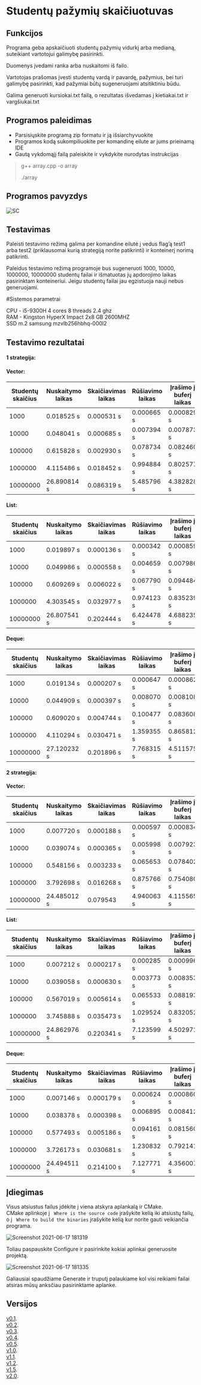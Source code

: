 # Studentų pažymių skaičiuotuvas

## Funkcijos

Programa geba apskaičiuoti studentų pažymių vidurkį arba medianą, suteikiant vartotojui galimybę pasirinkti.

Duomenys įvedami ranka arba nuskaitomi iš failo.

Vartotojas prašomas įvesti studentų vardą ir pavardę, pažymius, bei turi galimybę pasirinkti, kad pažymiai būtų sugeneruojami atsitiktiniu būdu.

Galima generuoti kursiokai.txt failą, o rezultatas išvedamas į kietiakai.txt ir vargšiukai.txt

## Programos paleidimas

- Parsisiųskite programą zip formatu ir ją išsiarchyvuokite
- Programos kodą sukompiliuokite per komandinę eilute ar jums prieinamą IDE
- Gautą vykdomąjį failą paleiskite ir vykdykite nurodytas instrukcijas

> g++ array.cpp -o array
> 
> ./array

## Programos pavyzdys

![SC](https://user-images.githubusercontent.com/73912517/108632874-c7fc5600-7479-11eb-9da1-7adbdbd22efd.png)

## Testavimas

Paleisti testavimo režimą galima per komandine eilutė į vedus flag’ą test1 arba test2 (priklausomai kurią strategiją norite patikrinti) ir konteinerį norimą patikrinti.

Paleidus testavimo režimą programoje bus sugeneruoti 1000, 10000, 1000000, 10000000 studentų failai ir išmatuotas jų apdorojimo laikas pasirinktam konteineriui. Jeigu studentų failai jau egzistuoja nauji nebus generuojami.

#Sistemos parametrai

CPU - i5-9300H 4 cores 8 threads 2.4 ghz<br/>
RAM - Kingston HyperX Impact 2x8 GB 2600MHZ<br/>
SSD m.2 samsung mzvlb256hbhq-000l2<br/>

## Testavimo rezultatai

#### 1 strategija:

#### Vector:

|Studentų skaičius |  Nuskaitymo laikas | Skaičiavimas laikas | Rūšiavimo laikas | Įrašimo į buferį laikas | Pilnas įrašimo laikas |
| ---------------- |  ----------------- | ------------------- | ---------------- | ----------------------- | --------------------- |
| 1000             |  0.018525 s        | 0.000531 s          | 0.000665 s       |  0.000829 s             | 0.001698 s            |
| 10000            |    0.048041 s      |    0.000685 s       |   0.007394 s     |    0.007873 s           |    0.011220 s         |
| 100000           |     0.615828 s     |     0.002930 s      |      0.078734 s  |  0.082460 s             |   0.097304 s          |
| 1000000          |   4.115486 s       |    0.018452 s       |   0.994884 s     |   0.802577 s            |    0.924011 s         |
| 10000000         |     26.890814 s    |     0.086319 s      | 5.485796 s       |   4.382828 s            |      4.958608 s       |

#### List:

|Studentų skaičius |  Nuskaitymo laikas | Skaičiavimas laikas | Rūšiavimo laikas | Įrašimo į buferį laikas | Pilnas įrašimo laikas |
| ---------------- |  ----------------- | ------------------- | ---------------- | ----------------------- | --------------------- |
| 1000             |  0.019897 s        |0.000136 s           | 0.000342 s       | 0.000859 s              |0.001933 s             |
| 10000            |   0.049986 s       |    0.000558 s       |   0.004659 s     |   0.007986 s            |   0.010934 s          |
| 100000           |     0.609269 s     |    0.006022 s       |     0.067790 s   |  0.094484 s             |   0.107240 s          |
| 1000000          |   4.303545 s       |    0.032977 s       |    0.974123 s    |   0.835239 s            |    0.968338 s         |
| 10000000         |       26.807541 s  |     0.202444 s      | 6.424478 s       |   4.688235 s            |       5.230455 s      |

#### Deque:

|Studentų skaičius |  Nuskaitymo laikas | Skaičiavimas laikas | Rūšiavimo laikas | Įrašimo į buferį laikas | Pilnas įrašimo laikas |
| ---------------- |  ----------------- | ------------------- | ---------------- | ----------------------- | --------------------- |
| 1000             |  0.019134 s        | 0.000207 s          | 0.000647 s       |  0.000862 s             | 0.002151 s            |
| 10000            |    0.044909 s      |    0.000397 s       |  0.008070 s      |    0.008108 s           |   0.011065 s          |
| 100000           |     0.609020 s     |     0.004744 s      |      0.100477 s  |  0.083608 s             |   0.096319 s          |
| 1000000          |   4.110294 s       |    0.030471 s       |    1.359355 s    |   0.865812 s            |    0.992446 s         |
| 10000000         |       27.120232 s  |    0.201896 s       | 7.768315 s       |   4.511575 s            |      5.011196 s       |


#### 2 strategija:

#### Vector:

|Studentų skaičius |  Nuskaitymo laikas | Skaičiavimas laikas | Rūšiavimo laikas | Įrašimo į buferį laikas | Pilnas įrašimo laikas |
| ---------------- |  ----------------- | ------------------- | ---------------- | ----------------------- | --------------------- |
| 1000             |  0.007720 s        | 0.000188 s          | 0.000597 s       | 0.000834 s              | 0.001869 s            |
| 10000            |    0.039074 s      |    0.000365 s       |   0.005998 s     |    0.007923 s           |    0.010746 s         |
| 100000           |     0.548156 s     |     0.003233 s      |     0.065653 s   |  0.078402 s             |    0.091283 s         |
| 1000000          |   3.792698 s       |    0.016268 s       |    0.875766 s    |  0.754080 s             |    0.852496 s         |
| 10000000         |      24.485012 s   |     0.079543        | 4.940063 s       |   4.115565 s            |       4.653740 s      |

#### List:

|Studentų skaičius |  Nuskaitymo laikas | Skaičiavimas laikas | Rūšiavimo laikas | Įrašimo į buferį laikas | Pilnas įrašimo laikas |
| ---------------- |  ----------------- | ------------------- | ---------------- | ----------------------- | --------------------- |
| 1000             |  0.007212 s        | 0.000217 s          | 0.000285 s       |  0.000996 s             |  0.004266 s           |
| 10000            |    0.039058 s      |    0.000630 s       |   0.003773 s     |    0.008353 s           |    0.011525 s         |
| 100000           |     0.567019 s     |     0.005614 s      |      0.065533 s  |  0.088193 s             |   0.101014 s          |
| 1000000          |   3.745888 s       | 0.035473 s          |    1.029524 s    |   0.832052 s            |     0.934534 s        |
| 10000000         |       24.862976 s  |     0.220341 s      | 7.123599 s       |   4.502971 s            |      5.000355 s       |

#### Deque:

|Studentų skaičius |  Nuskaitymo laikas | Skaičiavimas laikas | Rūšiavimo laikas | Įrašimo į buferį laikas | Pilnas įrašimo laikas |
| ---------------- |  ----------------- | ------------------- | ---------------- | ----------------------- | --------------------- |
| 1000             |  0.007146 s        | 0.000179 s          | 0.000624 s       | 0.000860 s              |0.002058 s             |
| 10000            |     0.038378 s     |     0.000398 s      |  0.006895 s      |    0.008412 s           |    0.011029 s         |
| 100000           |    0.577493 s      |      0.005186 s     |      0.094161 s  |  0.081560 s             |   0.095201 s          |
| 1000000          |   3.726173 s       |    0.030681 s       |   1.230832 s     |   0.792141 s            |    0.885720 s         |
| 10000000         |      24.494511 s   |     0.214100 s      | 7.127771 s       |   4.356007 s            |      4.822920 s       | 

## Įdiegimas
Visus atsiustus failus įdėkite į viena atskyra aplankalą ir CMake.   
CMake aplinkoje į ``` Where is the source code``` įrašykite kelią iki atsiustų failų, o į ``` Where to build the binaries``` įrašykite kelią kur norite gauti veikiančia programa.

![Screenshot 2021-06-17 181319](https://user-images.githubusercontent.com/73912517/122425074-e7267280-cf97-11eb-9e4a-b89bf7bf92a5.png)

Toliau paspauskite Configure ir pasirinkite kokiai aplinkai generuosite projektą.

![Screenshot 2021-06-17 181335](https://user-images.githubusercontent.com/73912517/122425226-01605080-cf98-11eb-851f-4497f8e4d811.png)

Galiausiai spaudžiame Generate ir truputį palaukiame kol visi reikiami failai atsiras mūsų anksčiau pasirinktame aplanke.

## Versijos

[v0.1](https://github.com/Redziis/OP2/tree/v0.1).<br/>
[v0.2](https://github.com/Redziis/OP2/tree/v0.2).<br/>
[v0.3](https://github.com/Redziis/OP2/tree/v0.3).<br/>
[v0.4](https://github.com/Redziis/OP2/tree/v0.4).<br/>
[v0.5](https://github.com/Redziis/OP2/tree/v0.5).<br/>
[v1.0](https://github.com/Redziis/OP2/tree/v1.0).<br/>
[v1.1](https://github.com/Redziis/OP2/tree/v1.1).<br/>
[v1.2](https://github.com/Redziis/OP2/tree/v1.2).<br/>
[v1.5](https://github.com/Redziis/OP2/tree/v1.5).<br/>
[v2.0](https://github.com/Redziis/OP2/tree/v2.0).<br/>
